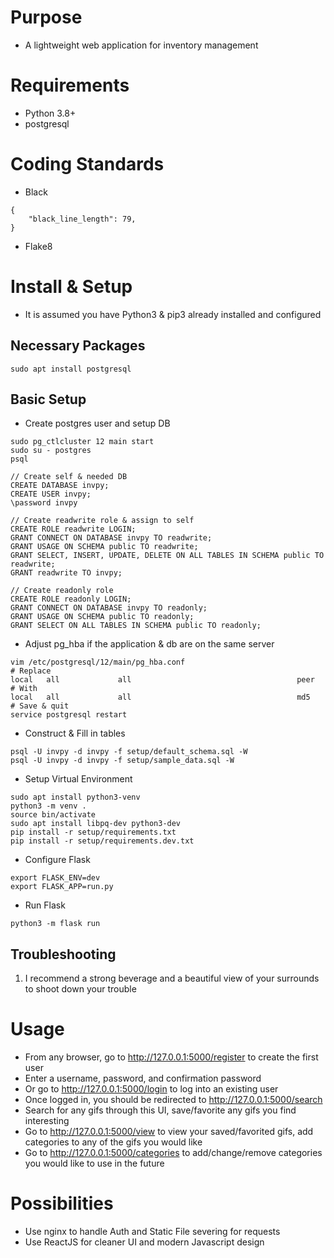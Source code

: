 # Purpose
* A lightweight web application for inventory management

# Requirements
* Python 3.8+
* postgresql

# Coding Standards
* Black
```
{
    "black_line_length": 79,
}
```
* Flake8

# Install & Setup
* It is assumed you have Python3 & pip3 already installed and configured

## Necessary Packages
```
sudo apt install postgresql
```

## Basic Setup
* Create postgres user and setup DB
```
sudo pg_ctlcluster 12 main start
sudo su - postgres
psql

// Create self & needed DB
CREATE DATABASE invpy;
CREATE USER invpy;
\password invpy

// Create readwrite role & assign to self
CREATE ROLE readwrite LOGIN;
GRANT CONNECT ON DATABASE invpy TO readwrite;
GRANT USAGE ON SCHEMA public TO readwrite;
GRANT SELECT, INSERT, UPDATE, DELETE ON ALL TABLES IN SCHEMA public TO readwrite;
GRANT readwrite TO invpy;

// Create readonly role
CREATE ROLE readonly LOGIN;
GRANT CONNECT ON DATABASE invpy TO readonly;
GRANT USAGE ON SCHEMA public TO readonly;
GRANT SELECT ON ALL TABLES IN SCHEMA public TO readonly;
```
* Adjust pg_hba if the application & db are on the same server
```
vim /etc/postgresql/12/main/pg_hba.conf
# Replace
local   all             all                                     peer
# With
local   all             all                                     md5
# Save & quit
service postgresql restart
```
* Construct & Fill in tables
```
psql -U invpy -d invpy -f setup/default_schema.sql -W
psql -U invpy -d invpy -f setup/sample_data.sql -W
```
* Setup Virtual Environment
```
sudo apt install python3-venv
python3 -m venv .
source bin/activate
sudo apt install libpq-dev python3-dev
pip install -r setup/requirements.txt
pip install -r setup/requirements.dev.txt
```
* Configure Flask
```
export FLASK_ENV=dev
export FLASK_APP=run.py
```
* Run Flask
```
python3 -m flask run
```

## Troubleshooting
1. I recommend a strong beverage and a beautiful view of your surrounds to shoot down your trouble

# Usage
* From any browser, go to http://127.0.0.1:5000/register to create the first user
* Enter a username, password, and confirmation password
* Or go to http://127.0.0.1:5000/login to log into an existing user
* Once logged in, you should be redirected to http://127.0.0.1:5000/search
* Search for any gifs through this UI, save/favorite any gifs you find interesting
* Go to http://127.0.0.1:5000/view to view your saved/favorited gifs, add categories to any of the gifs you would like
* Go to http://127.0.0.1:5000/categories to add/change/remove categories you would like to use in the future

# Possibilities
* Use nginx to handle Auth and Static File severing for requests
* Use ReactJS for cleaner UI and modern Javascript design
